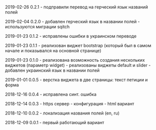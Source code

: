 2019-02-26 0.2.1
    - подправили перевод на герческий язык названий полей

2019-02-04 0.2.0
    - добавлен герческий язык в названии полей
    - используются миграции sqitch

2019-01-23 0.1.2
    - исправлены ошибки в украинском переводе

2019-01-23 0.1.1
    - реализован виджет bootstrap (который был в самом начале и показывался на основной странице)

2019-01-23 0.1.0
	- реализована возможность создания нескольких виджетов (параметр widget)
    - реализованы виджеты default и slider
    - добавлен украинский язык в названии полей
 

2019-01-01 0.0.5 
    - верстка виджета в две страницы: текст петиции и форма

2018-12-16 0.0.4 
    - исправлена синт. ошибка

2018-12-14 0.0.3 
    - https сервер
    - конфигурация
    - html вариант

2018-12-10 0.0.2 - локализация названия полей (en, ru)

2018-12-09 0.0.1 - первый работающий вариант
